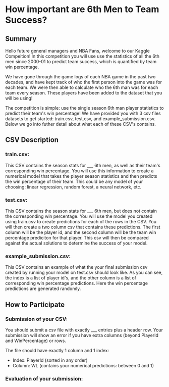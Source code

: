 # How important are 6th Men to Team Success?
## Summary 
Hello future general managers and NBA Fans, welcome to our Kaggle Compeition!
In this competition you will use use the statistics of all the 6th men since 2000-01 to predict team success, which is quantified by team win percentage. 

We have gone through the game logs of each NBA game in the past two decades, and have kept track of who the first person into the game was for each team. We were then able to calculate who the 6th man was for each team every season. These players have been added to the dataset that you will be using! 

The competition is simple: use the single season 6th man player statistics to predict their team's win percentage! We have provided you with 3 csv files datasets to get started: train.csv, test.csv, and example_submission.csv. Below we go into futher detail about what each of these CSV's contains.

## CSV Description 

### train.csv:

This CSV contains the season stats for ___ 6th men, as well as their team's corresponding win percentage. You will use this information to create a numerical model that takes the player season statistics and then predicts the win percentage of their team. This could be any model of your choosing: linear regression, random forest, a neural network, etc. 

### test.csv:

This CSV contains the season stats for ___ 6th men, but does not contain the corresponding win percentage. You will use the model you created using train.csv to create predictions for each of the rows in the CSV. You will then create a two column csv that contains these predictions. The first column will be the player id, and the second column will be the team win percentage prediciton for that player. This csv will then be compared against the actual solutions to determine the success of your model. 

### example_submission.csv:

This CSV contains an example of what the your final submission csv created by running your model on test.csv should look like. As you can see, the index is a list of player id's, and the other column is a list of corresponding win percentage predictions. Here the win percentage predictions are generated randomly. 

## How to Participate 
### Submission of your CSV:
You should submit a csv file with exactly ___ entries plus a header row. Your submission will show an error if you have extra columns (beyond PlayerId and WinPercentage) or rows.

The file should have exactly 1 column and 1 index:
- Index: PlayerId (sorted in any order)
- Column: WL (contains your numerical predictions: between 0 and 1)

### Evaluation of your submission:



